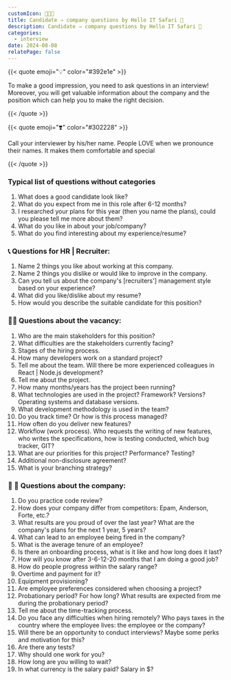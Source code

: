 ```yaml
---
customIcon: 👩🏻‍💻
title: Candidate ⇒ company questions by Hello IT Safari 🦖
description: Candidate ⇒ company questions by Hello IT Safari 🦖
categories:
  - interview
date: 2024-08-08
relatePage: false
---
```


{{< quote emoji="💡" color="#392e1e" >}}

To make a good impression, you need to ask questions in an interview! Moreover, you will get valuable information about the company and the position which can help you to make the right decision.

{{< /quote >}}

{{< quote emoji="❣️" color="#302228" >}}

Call your interviewer by his/her name. People LOVE when we pronounce their names. It makes them comfortable and special

{{< /quote >}}

### Typical list of questions without categories

1. What does a good candidate look like?
2. What do you expect from me in this role after 6-12 months?
3. I researched your plans for this year (then you name the plans), could you please tell me more about them?
4. What do you like in about your job/company?
5. What do you find interesting about my experience/resume?

### 📞 **Questions for HR | Recruiter:**

1. Name 2 things you like about working at this company.
2. Name 2 things you dislike or would like to improve in the company.
3. Can you tell us about the company's [recruiters'] management style based on your experience?
4. What did you like/dislike about my resume?
5. How would you describe the suitable candidate for this position?

### 🧑‍💻 **Questions about the vacancy:**

1. Who are the main stakeholders for this position?
2. What difficulties are the stakeholders currently facing?
3. Stages of the hiring process.
4. How many developers work on a standard project?
5. Tell me about the team. Will there be more experienced colleagues in React | Node.js development?
6. Tell me about the project.
7. How many months/years has the project been running?
8. What technologies are used in the project? Framework? Versions? Operating systems and database versions.
9. What development methodology is used in the team?
10. Do you track time? Or how is this process managed?
11. How often do you deliver new features?
12. Workflow (work process). Who requests the writing of new features, who writes the specifications, how is testing conducted, which bug tracker, GIT?
13. What are our priorities for this project? Performance? Testing?
14. Additional non-disclosure agreement?
15. What is your branching strategy?

### 👔 🏢 **Questions about the company:**

1. Do you practice code review?
2. How does your company differ from competitors: Epam, Anderson, Forte, etc.?
3. What results are you proud of over the last year? What are the company's plans for the next 1 year, 5 years?
4. What can lead to an employee being fired in the company?
5. What is the average tenure of an employee?
6. Is there an onboarding process, what is it like and how long does it last?
7. How will you know after 3-6-12-20 months that I am doing a good job?
8. How do people progress within the salary range?
9. Overtime and payment for it?
10. Equipment provisioning?
11. Are employee preferences considered when choosing a project?
12. Probationary period? For how long? What results are expected from me during the probationary period?
13. Tell me about the time-tracking process.
14. Do you face any difficulties when hiring remotely? Who pays taxes in the country where the employee lives: the employee or the company?
15. Will there be an opportunity to conduct interviews? Maybe some perks and motivation for this?
16. Are there any tests?
17. Why should one work for you?
18. How long are you willing to wait?
19. In what currency is the salary paid? Salary in $?
